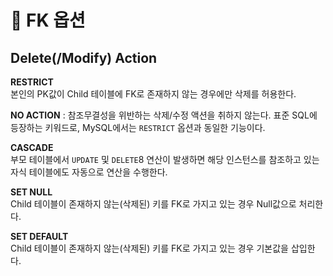 # 🐬 FK 옵션

## Delete(/Modify) Action

**RESTRICT**<br>
본인의 PK값이 Child 테이블에 FK로 존재하지 않는 경우에만 삭제를 허용한다.

**NO ACTION** : 참조무결성을 위반하는 삭제/수정 액션을 취하지 않는다. 표준 SQL에 등장하는 키워드로, MySQL에서는 `RESTRICT` 옵션과 동일한 기능이다.

**CASCADE**<br>
부모 테이블에서 `UPDATE` 및 `DELETE`8 연산이 발생하면 해당 인스턴스를 참조하고 있는 자식 테이블에도 자동으로 연산을 수행한다.

**SET NULL**<br>
Child 테이블이 존재하지 않는(삭제된) 키를 FK로 가지고 있는 경우 Null값으로 처리한다.

**SET DEFAULT**<br>
Child 테이블이 존재하지 않는(삭제된) 키를 FK로 가지고 있는 경우 기본값을 삽입한다.